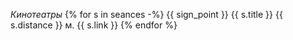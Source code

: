 *Кинотеатры*
{% for s in seances -%}
{{ sign_point }} {{ s.title }} {{ s.distance }} м. {{ s.link }}
{% endfor %}


